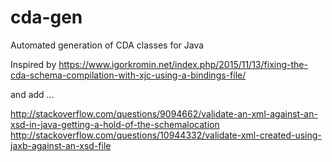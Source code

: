 # cda-gen
Automated generation of CDA classes for Java

Inspired by https://www.igorkromin.net/index.php/2015/11/13/fixing-the-cda-schema-compilation-with-xjc-using-a-bindings-file/


and add ...

http://stackoverflow.com/questions/9094662/validate-an-xml-against-an-xsd-in-java-getting-a-hold-of-the-schemalocation
http://stackoverflow.com/questions/10944332/validate-xml-created-using-jaxb-against-an-xsd-file

